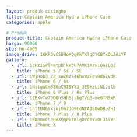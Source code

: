 ```yaml
---
layout: produk-casinghp
title: Captain America Hydra iPhone Case
categories: apple

# Produk
product-title: Captain America Hydra iPhone Case
harga: 90000
sku: hn-4005
image-drive: 1KKR0vCS0HoXQqPkTKlqDYCBYxOLJAiYF
gallery:
  - url: 1cHzISPl4mtpBjkW3U7AMK1RswIOA7LOi
    title: iPhone 5 / 5s / SE
  - url: 1WjHob3_Za_xwZ6zk46hvWzEevBd6ZVdR
    title: iPhone 6 / 6s
  - url: 1NslgaCm8ZOpCRI5YY3_3E9kzLiNLJslb
    title: iPhone 6 Plus / 6s Plus
  - url: 1ZBXvTw79DOhSHhSjrhgTVq3-meGfM5xP
    title: iPhone 7 / 8
  - url: 1nt1U46skjkjGu7JO9LdNtA180wDRpZH1
    title: iPhone 7 Plus / 8 Plus
  - url: 1KKR0vCS0HoXQqPkTKlqDYCBYxOLJAiYF
    title: iPhone X
---
```

